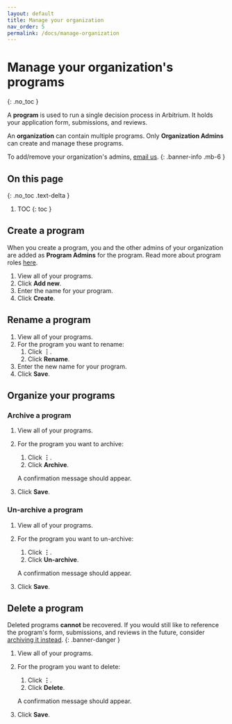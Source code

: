 ```yaml
---
layout: default
title: Manage your organization
nav_order: 5
permalink: /docs/manage-organization
---
```


# Manage your organization's programs
{: .no_toc }

A **program** is used to run a single decision process in Arbitrium. It holds your application form, submissions, and reviews.

An **organization** can contain multiple programs. Only **Organization Admins** can create and manage these programs.

To add/remove your organization's admins, [email us](contact).
{: .banner-info .mb-6 }

## On this page
{: .no_toc .text-delta }

1. TOC
{: toc }

## Create a program

When you create a program, you and the other admins of your organization are added as **Program Admins** for the program. Read more about program roles [here](users/roles).

1. View all of your programs.
2. Click **Add new**.
3. Enter the name for your program.
4. Click **Create**.

## Rename a program

1. View all of your programs.
2. For the program you want to rename:
   1. Click  **⋮**.
   2. Click **Rename**.
3. Enter the new name for your program.
4. Click **Save**.

## Organize your programs

<!-- TODO: Explain the effects on the program's members -->

### Archive a program

1. View all of your programs.
2. For the program you want to archive:
   1. Click  **⋮**.
   2. Click **Archive**.
   
   A confirmation message should appear.
3. Click **Save**.

### Un-archive a program

1. View all of your programs.
2. For the program you want to un-archive:
   1. Click  **⋮**.
   2. Click **Un-archive**.
   
   A confirmation message should appear.
3. Click **Save**.

## Delete a program

Deleted programs **cannot** be recovered. If you would still like to reference the program's form, submissions, and reviews in the future, consider [archiving it instead](#archive-a-program).
{: .banner-danger }

1. View all of your programs.
2. For the program you want to delete:
   1. Click  **⋮**.
   2. Click **Delete**.
   
   A confirmation message should appear.
3. Click **Save**.
